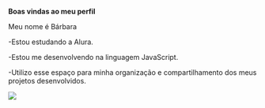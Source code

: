 **Boas vindas ao meu perfil**

Meu nome é Bárbara 

-Estou estudando a Alura.

-Estou me desenvolvendo na linguagem JavaScript.

-Utilizo esse espaço para minha organização e compartilhamento dos meus projetos desenvolvidos.

![](https://media1.tenor.com/m/uO37-aKreAEAAAAC/kakashi-naruto.gif)
